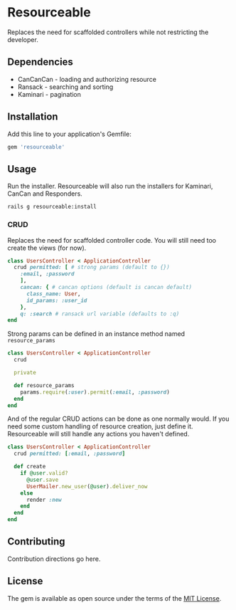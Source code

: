 # Resourceable
Replaces the need for scaffolded controllers while not restricting the developer.

## Dependencies 

* CanCanCan - loading and authorizing resource
* Ransack   - searching and sorting
* Kaminari  - pagination

## Installation
Add this line to your application's Gemfile:

```ruby
gem 'resourceable'
```


## Usage

Run the installer.  Resourceable will also run the installers for Kaminari, CanCan and Responders.

```
rails g resourceable:install
```

### CRUD 
Replaces the need for scaffolded controller code.  You will still need too create the views (for now).

```ruby 
class UsersController < ApplicationController 
  crud permitted: [ # strong params (default to {})
    :email, :password 
    ], 
    cancan: { # cancan options (default is cancan default)
      class_name: User, 
      id_params: :user_id 
    },
    q: :search # ransack url variable (defaults to :q)
end
```

Strong params can be defined in an instance method named `resource_params`

```ruby 
class UsersController < ApplicationController 
  crud

  private 

  def resource_params 
    params.require(:user).permit(:email, :password)
  end
end

```

And of the regular CRUD actions can be done as one normally would.  If you need some custom handling of resource creation, just define it. Resourceable will still handle any actions you haven't defined.

```ruby 
class UsersController < ApplicationController 
  crud permitted: [:email, :password]

  def create 
    if @user.valid?
      @user.save 
      UserMailer.new_user(@user).deliver_now
    else 
      render :new
    end
  end
end

```

## Contributing
Contribution directions go here.

## License
The gem is available as open source under the terms of the [MIT License](http://opensource.org/licenses/MIT).
